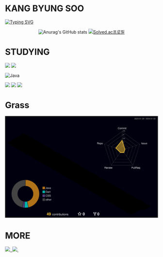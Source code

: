 # KANG BYUNG SOO
[![Typing SVG](https://readme-typing-svg.demolab.com/?lines=안+녕+하+세+요;강+병+숩+니+다)](https://git.io/typing-svg)
<div align="center">
  
![Anurag's GitHub stats](https://github-readme-stats.vercel.app/api?username=Kbyungs&show_icons=true&theme=transparent)
[![Solved.ac프로필](http://mazassumnida.wtf/api/generate_badge?boj=jasonkbs)](https://solved.ac/jasonkbs/)
</div>

# STUDYING
<img src="https://img.shields.io/badge/c++-00599C.svg?style=for-the-badge&logo=cplusplus&logoColor=white"/>
<img src="https://img.shields.io/badge/python-3776AB.svg?style=for-the-badge&logo=python&logoColor=white"/>

![Java](https://img.shields.io/badge/Java-007396.svg?&style=for-the-badge&logo=Java&logoColor=white)

<img src="https://img.shields.io/badge/html5-E34F26.svg?style=for-the-badge&logo=html5&logoColor=white"/>
<img src="https://img.shields.io/badge/css3-1572B6.svg?style=for-the-badge&logo=css3&logoColor=white"/>
<img src="https://img.shields.io/badge/javascript-F7DF1E.svg?style=for-the-badge&logo=javascript&logoColor=white"/>

# Grass

<div align="center">
  
  ![](profile-3d-contrib/profile-night-rainbow.svg)
</div>

# MORE
<a href="https://velog.io/@kbsoo/posts">
    <img src="https://img.shields.io/badge/Velog-1EBC8F?style=for-the-badge&logo=velog&logoColor=white" />&nbsp
</a>
<a href="https://m.blog.naver.com/k_bsoo">
    <img src="https://img.shields.io/badge/Naver blog-03C75A?style=for-the-badge&logo=naver&logoColor=white" />&nbsp
</a>
